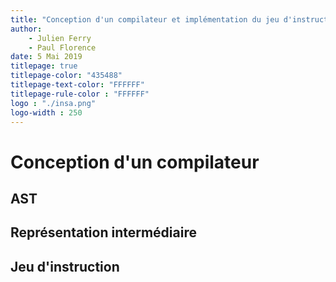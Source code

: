 ```yaml
---
title: "Conception d'un compilateur et implémentation du jeu d'instruction en VHDL"
author: 
	- Julien Ferry
	- Paul Florence
date: 5 Mai 2019
titlepage: true
titlepage-color: "435488"
titlepage-text-color: "FFFFFF"
titlepage-rule-color : "FFFFFF"
logo : "./insa.png"
logo-width : 250
---
```


# Conception d'un compilateur

## AST

## Représentation intermédiaire

## Jeu d'instruction
